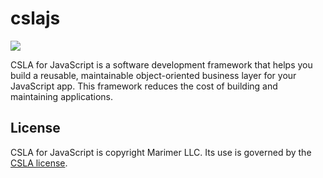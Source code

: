 cslajs
====
![](https://raw.github.com/MarimerLLC/csla/master/Support/Logos/csla%20win8_mid.png)

CSLA for JavaScript is a software development framework that helps you build a reusable, maintainable object-oriented business layer for your JavaScript app. This framework reduces the cost of building and maintaining applications. 

License
-------
CSLA for JavaScript is copyright Marimer LLC.
Its use is governed by the [CSLA license](https://github.com/MarimerLLC/csla/blob/master/license.txt).
